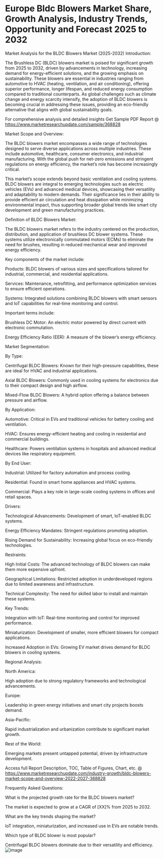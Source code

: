 # Europe Bldc Blowers Market Share, Growth Analysis, Industry Trends, Opportunity and Forecast 2025 to 2032
Market Analysis for the BLDC Blowers Market (2025-2032)
Introduction:

The Brushless DC (BLDC) blowers market is poised for significant growth from 2025 to 2032, driven by advancements in technology, increasing demand for energy-efficient solutions, and the growing emphasis on sustainability. These blowers are essential in industries ranging from automotive to HVAC (heating, ventilation, and air conditioning), offering superior performance, longer lifespan, and reduced energy consumption compared to traditional counterparts. As global challenges such as climate change and energy scarcity intensify, the adoption of BLDC blowers is becoming crucial in addressing these issues, providing an eco-friendly alternative that aligns with global sustainability goals.

For comprehensive analysis and detailed insights Get Sample PDF Report @ https://www.marketresearchupdate.com/sample/368828


Market Scope and Overview:

The BLDC blowers market encompasses a wide range of technologies designed to serve diverse applications across multiple industries. These include automotive, healthcare, consumer electronics, and industrial manufacturing. With the global push for net-zero emissions and stringent regulations on energy efficiency, the market’s role has become increasingly critical.

This market’s scope extends beyond basic ventilation and cooling systems. BLDC blowers are integral to emerging technologies such as electric vehicles (EVs) and advanced medical devices, showcasing their versatility and adaptability to modern demands. Their significance lies in their ability to provide efficient air circulation and heat dissipation while minimizing environmental impact, thus supporting broader global trends like smart city development and green manufacturing practices.

Definition of BLDC Blowers Market:

The BLDC blowers market refers to the industry centered on the production, distribution, and application of brushless DC blower systems. These systems utilize electronically commutated motors (ECMs) to eliminate the need for brushes, resulting in reduced mechanical wear and improved energy efficiency.

Key components of the market include:

Products: BLDC blowers of various sizes and specifications tailored for industrial, commercial, and residential applications.

Services: Maintenance, retrofitting, and performance optimization services to ensure efficient operations.

Systems: Integrated solutions combining BLDC blowers with smart sensors and IoT capabilities for real-time monitoring and control.

Important terms include:

Brushless DC Motor: An electric motor powered by direct current with electronic commutation.

Energy Efficiency Ratio (EER): A measure of the blower’s energy efficiency.

Market Segmentation:

By Type:

Centrifugal BLDC Blowers: Known for their high-pressure capabilities, these are ideal for HVAC and industrial applications.

Axial BLDC Blowers: Commonly used in cooling systems for electronics due to their compact design and high airflow.

Mixed-Flow BLDC Blowers: A hybrid option offering a balance between pressure and airflow.

By Application:

Automotive: Critical in EVs and traditional vehicles for battery cooling and ventilation.

HVAC: Ensures energy-efficient heating and cooling in residential and commercial buildings.

Healthcare: Powers ventilation systems in hospitals and advanced medical devices like respiratory equipment.

By End User:

Industrial: Utilized for factory automation and process cooling.

Residential: Found in smart home appliances and HVAC systems.

Commercial: Plays a key role in large-scale cooling systems in offices and retail spaces.

Drivers:

Technological Advancements: Development of smart, IoT-enabled BLDC systems.

Energy Efficiency Mandates: Stringent regulations promoting adoption.

Rising Demand for Sustainability: Increasing global focus on eco-friendly technologies.

Restraints:

High Initial Costs: The advanced technology of BLDC blowers can make them more expensive upfront.

Geographical Limitations: Restricted adoption in underdeveloped regions due to limited awareness and infrastructure.

Technical Complexity: The need for skilled labor to install and maintain these systems.

Key Trends:

Integration with IoT: Real-time monitoring and control for improved performance.

Miniaturization: Development of smaller, more efficient blowers for compact applications.

Increased Adoption in EVs: Growing EV market drives demand for BLDC blowers in cooling systems.

Regional Analysis:

North America:

High adoption due to strong regulatory frameworks and technological advancements.

Europe:

Leadership in green energy initiatives and smart city projects boosts demand.

Asia-Pacific:

Rapid industrialization and urbanization contribute to significant market growth.

Rest of the World:

Emerging markets present untapped potential, driven by infrastructure development.

Access full Report Description, TOC, Table of Figures, Chart, etc. @ https://www.marketresearchupdate.com/industry-growth/bldc-blowers-market-scope-and-overview-2022-2027-368828


Frequently Asked Questions:

What is the projected growth rate for the BLDC blowers market?

The market is expected to grow at a CAGR of [XX]% from 2025 to 2032.

What are the key trends shaping the market?

IoT integration, miniaturization, and increased use in EVs are notable trends.

Which type of BLDC blower is most popular?

Centrifugal BLDC blowers dominate due to their versatility and efficiency.![image](https://github.com/user-attachments/assets/0a0b36b7-6eff-4e40-9aec-0392d39e592c)

